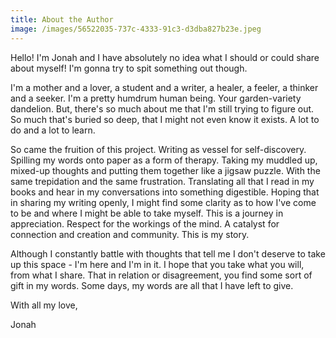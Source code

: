 ```yaml
---
title: About the Author
image: /images/56522035-737c-4333-91c3-d3dba827b23e.jpeg
---
```

Hello! I'm Jonah and I have absolutely no idea what I should or could share about myself! I'm gonna try to spit something out though. 

I'm a mother and a lover, a student and a writer, a healer, a feeler, a thinker and a seeker. I'm a pretty humdrum human being. Your garden-variety dandelion. But, there's so much about me that I'm still trying to figure out. So much that's buried so deep, that I might not even know it exists. A lot to do and a lot to learn. 

So came the fruition of this project. Writing as vessel for self-discovery. Spilling my words onto paper as a form of therapy. Taking my muddled up, mixed-up thoughts and putting them together like a jigsaw puzzle. With the same trepidation and the same frustration. Translating all that I read in my books and hear in my conversations into something digestible. Hoping that in sharing my writing openly, I might find some clarity as to how I've come to be and where I might be able to take myself. This is a journey in appreciation. Respect for the workings of the mind. A catalyst for connection and creation and community. This is my story.

Although I constantly battle with thoughts that tell me I don't deserve to take up this space - I'm here and I'm in it. I hope that you take what you will, from what I share. That in relation or disagreement, you find some sort of gift in my words. Some days, my words are all that I have left to give.



With all my love,

Jonah